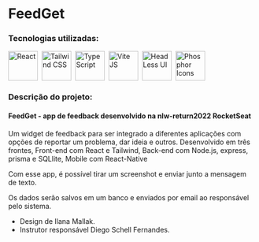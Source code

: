 # FeedGet

### Tecnologias utilizadas:

<div>
     <img align="center" alt="React" height="60" style="margin-right: 4px" src="https://cdn.jsdelivr.net/gh/devicons/devicon/icons/react/react-original-wordmark.svg">
     <img align="center" alt="Tailwind CSS" height="60" style="margin-right: 4px" src="https://cdn.jsdelivr.net/gh/devicons/devicon/icons/tailwindcss/tailwindcss-original-wordmark.svg">
     <img align="center" alt="TypeScript" height="60" style="margin-right: 4px" src="https://cdn.jsdelivr.net/gh/devicons/devicon/icons/typescript/typescript-plain.svg">
     <img align="center" alt="Vite JS" height="60" style="margin-right: 4px" src="https://d33wubrfki0l68.cloudfront.net/11c77ae9e5215fff33a7deefdc6fd991989ae0a0/d5746/vite-article.svg">
     <img align="center" alt="HeadLess UI" height="60" style="margin-right: 4px" src="https://headlessui.dev/_next/static/media/social-card.3e0b1ed1aac3c1db62a0a1e7023d250b.jpg">
     <img align="center" alt="Phosphor Icons" height="60" style="margin-right: 4px" src="https://raw.githubusercontent.com/phosphor-icons/phosphor-icons/HEAD/meta/phosphor-mark-tight-yellow.png">
    
</div>

### Descrição do projeto:

#### FeedGet - app de feedback desenvolvido na nlw-return2022 RocketSeat

<p>Um widget de feedback para ser integrado a diferentes aplicações com opções de reportar um problema, dar ideia e outros. Desenvolvido em três frontes, Front-end com React e Tailwind, Back-end com Node.js, express, prisma e SQLlite, Mobile com React-Native</p>
<p>Com esse app, é possível tirar um screenshot e enviar junto a mensagem de texto.</p>
<p>Os dados serão salvos em um banco e enviados por email ao responsável pelo sistema.</p>

<ul>
    <li>Design de Ilana Mallak.</li>
    <li>Instrutor responsável Diego Schell Fernandes.</li>
</ul>
